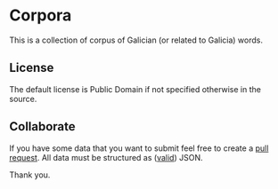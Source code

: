 # Corpora

This is a collection of corpus of Galician (or related to Galicia) words.

## License

The default license is Public Domain if not specified otherwise in the source.

## Collaborate

If you have some data that you want to submit feel free to create a [pull request](https://help.github.com/articles/using-pull-requests/). All data must be structured as ([valid](http://jsonlint.com/)) JSON.

Thank you.
